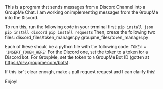 This is a program that sends messages from a Discord Channel into a GroupMe Chat.  I am working on implementing messages from the GroupMe into the Discord.

To run this, run the following code in your terminal first:
    ```pip install json
    pip install discord
    pip install requests```
Then, create the following two files:
    discord_files/token_manager.py
    groupme_files/token_manager.py

Each of these should be a python file with the following code:
    `TOKEN = 'INSERT_TOKEN_HERE'`
For the Discord one, set the token to a token for a Discord bot.  For GroupMe, set the token to a GroupMe Bot ID (gotten at https://dev.groupme.com/bots).

If this isn't clear enough, make a pull request request and I can clarify this!

Enjoy!
